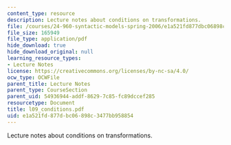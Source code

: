 ```yaml
---
content_type: resource
description: Lecture notes about conditions on transformations.
file: /courses/24-960-syntactic-models-spring-2006/e1a521fd877dbc06898c3477bb958854_l09_conditions.pdf
file_size: 165949
file_type: application/pdf
hide_download: true
hide_download_original: null
learning_resource_types:
- Lecture Notes
license: https://creativecommons.org/licenses/by-nc-sa/4.0/
ocw_type: OCWFile
parent_title: Lecture Notes
parent_type: CourseSection
parent_uid: 54936944-addf-8629-7c85-fc89dccef285
resourcetype: Document
title: l09_conditions.pdf
uid: e1a521fd-877d-bc06-898c-3477bb958854
---
```

Lecture notes about conditions on transformations.